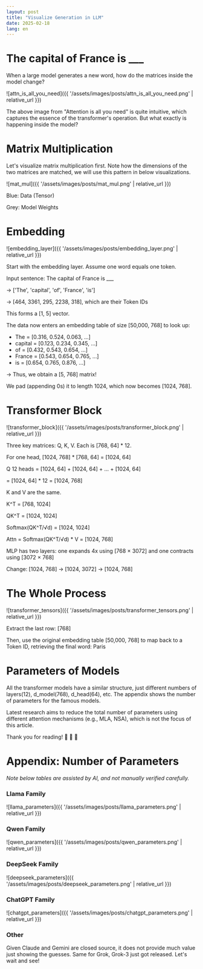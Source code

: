 ```yaml
---
layout: post
title: "Visualize Generation in LLM"
date: 2025-02-18
lang: en
---
```


# The capital of France is ___

When a large model generates a new word, how do the matrices inside the model change?

![attn_is_all_you_need]({{ '/assets/images/posts/attn_is_all_you_need.png' | relative_url }})

The above image from "Attention is all you need" is quite intuitive, which captures the essence of the transformer's operation. But what exactly is happening inside the model?

# Matrix Multiplication

Let's visualize matrix multiplication first. Note how the dimensions of the two matrices are matched, we will use this pattern in below visualizations. 

![mat_mul]({{ '/assets/images/posts/mat_mul.png' | relative_url }})

Blue: Data (Tensor)

Grey: Model Weights

# Embedding

![embedding_layer]({{ '/assets/images/posts/embedding_layer.png' | relative_url }})

Start with the embedding layer. Assume one word equals one token.

Input sentence: The capital of France is ___

-> ['The', 'capital', 'of', 'France', 'is']

-> [464, 3361, 295, 2238, 318], which are their Token IDs

This forms a [1, 5] vector.

The data now enters an embedding table of size [50,000, 768] to look up:
- The     = [0.316, 0.524, 0.063, …]
- capital = [0.123, 0.234, 0.345, …]
- of      = [0.432, 0.543, 0.654, …]
- France  = [0.543, 0.654, 0.765, …]
- is      = [0.654, 0.765, 0.876, …]

-> Thus, we obtain a [5, 768] matrix!

We pad (appending 0s) it to length 1024, which now becomes [1024, 768].

# Transformer Block

![transformer_block]({{ '/assets/images/posts/transformer_block.png' | relative_url }})

Three key matrices: Q, K, V. Each is [768, 64] * 12.

For one head, [1024, 768] * [768, 64] = [1024, 64]

Q 12 heads = [1024, 64] + [1024, 64] + ... + [1024, 64] 

= [1024, 64] * 12 = [1024, 768]

K and V are the same.

K^T = [768, 1024]

QK^T = [1024, 1024]

Softmax(QK^T/√d) = [1024, 1024]

Attn = Softmax(QK^T/√d) * V = [1024, 768]

MLP has two layers: one expands 4x using [768 × 3072] and one contracts using [3072 × 768]

Change: [1024, 768] -> [1024, 3072] -> [1024, 768] 

# The Whole Process

![transformer_tensors]({{ '/assets/images/posts/transformer_tensors.png' | relative_url }})

Extract the last row: [768]

Then, use the original embedding table [50,000, 768] to map back to a Token ID, retrieving the final word: Paris

# Parameters of Models

All the transformer models have a similar structure, just different numbers of layers(12), d_model(768), d_head(64), etc. The appendix shows the number of parameters for the famous models. 

Latest research aims to reduce the total number of parameters using different attention mechanisms (e.g., MLA, NSA), which is not the focus of this article.

Thank you for reading! 🎉 🥰 🫡

# Appendix: Number of Parameters

*Note below tables are assisted by AI, and not manually verified carefully.*

### Llama Family
![llama_parameters]({{ '/assets/images/posts/llama_parameters.png' | relative_url }})

### Qwen Family
![qwen_parameters]({{ '/assets/images/posts/qwen_parameters.png' | relative_url }})

### DeepSeek Family
![deepseek_parameters]({{ '/assets/images/posts/deepseek_parameters.png' | relative_url }})


### ChatGPT Family
![chatgpt_parameters]({{ '/assets/images/posts/chatgpt_parameters.png' | relative_url }})

### Other
Given Claude and Gemini are closed source, it does not provide much value just showing the guesses. Same for Grok, Grok-3 just got released. Let's wait and see!

